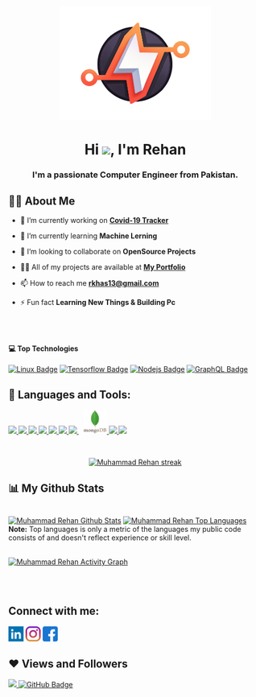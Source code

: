 <center><img width="300px" height="auto" src="Thunder.png" height="300px"/></center> 

<h1 align="center">Hi <img src="https://raw.githubusercontent.com/MartinHeinz/MartinHeinz/master/wave.gif" width="30px">, I'm Rehan</h1>
<h3 align="center">I'm a passionate Computer Engineer from Pakistan.</h3>


## 🙋‍♂️ About Me

- 🔭 I’m currently working on **[Covid-19 Tracker](https://covid-19-tracker-e4bda.web.app/)**

- 🌱 I’m currently learning **Machine Lerning**

- 👯 I’m looking to collaborate on **OpenSource Projects**

- 👨‍💻 All of my projects are available at **[My Portfolio](https://github.com/MuhammadRehanEng)**

- 📫 How to reach me **rkhas13@gmail.com**

- ⚡ Fun fact **Learning New Things & Building Pc**

<br>
<br>


#### 💻 Top Technologies

<!-- TODO: Make technologies links takes you to repositories -->

 [![Linux Badge](https://img.shields.io/badge/-Linux-F0DB4F?style=for-the-badge&labelColor=black&logo=linux&logoColor=FFFFFF)](#) [![Tensorflow Badge](https://img.shields.io/badge/-Tensorflow-ed8e24?style=for-the-badge&labelColor=black&logo=Tensorflow&logoColor=ed8e24)](#) [![Nodejs Badge](https://img.shields.io/badge/-Nodejs-3C873A?style=for-the-badge&labelColor=black&logo=node.js&logoColor=3C873A)](#) [![GraphQL Badge](https://img.shields.io/badge/-Kubernetes-326ce5?style=for-the-badge&labelColor=black&logo=kubernetes&logoColor=326ce5)](#)

## 🚀 Languages and Tools:

<p align="left"> 
    <a href="https://www.java.com" target="_blank"> <img src="https://img.icons8.com/color/48/000000/java-coffee-cup-logo.png"/> </a>
    <a href="https://developer.mozilla.org/en-US/docs/Web/JavaScript" target="_blank"> <img src="https://img.icons8.com/color/48/000000/javascript.png"/> </a> 
    <a href="https://www.w3.org/html/" target="_blank"> <img src="https://img.icons8.com/color/48/000000/html-5.png"/> </a> 
    <a href="https://www.w3schools.com/css/" target="_blank"> <img src="https://img.icons8.com/color/48/000000/css3.png"/> </a> 
    <a href="https://getbootstrap.com" target="_blank"> <img src="https://img.icons8.com/color/48/000000/bootstrap.png"/> </a> 
    <a href="https://www.python.org" target="_blank"> <img src="https://img.icons8.com/color/48/000000/python.png"/> </a>  
    <a style="padding-right:8px;" href="https://www.mysql.com/" target="_blank"> <img src="https://img.icons8.com/fluent/50/000000/mysql-logo.png"/> </a>
    <a href="https://www.mongodb.com/" target="_blank"> <img src="https://raw.githubusercontent.com/devicons/devicon/master/icons/mongodb/mongodb-original-wordmark.svg" alt="mongodb" width="48" height="48"/> </a> 
    <a href="https://firebase.google.com/" target="_blank"> <img src="https://img.icons8.com/color/48/000000/firebase.png"/> </a>    
    <a href="https://git-scm.com/" target="_blank"> <img src="https://img.icons8.com/color/48/000000/git.png"/> </a> 
</p>

<br/>

<p align="center">
    <a href="https://github.com/MuhammadRehanEng/github-readme-streak-stats">
        <img title="🔥 Get streak stats for your profile at git.io/streak-stats" alt="Muhammad Rehan streak" src="https://github-readme-streak-stats.herokuapp.com/?user=MuhammadRehanEng&theme=black-ice&hide_border=true&stroke=0000&background=060A0CD0"/>
    </a>
</p>

## 📊 My Github Stats

  <br/>
    <a href="https://github.com/MuhammadRehanEng/github-readme-stats"><img alt="Muhammad Rehan Github Stats" src="https://github-readme-stats.vercel.app/api?username=MuhammadRehanEng&show_icons=true&count_private=true&theme=react&hide_border=true&bg_color=0D1117" /></a>
  <a href="https://github.com/MuhammadRehanEng/github-readme-stats"><img alt="Muhammad Rehan Top Languages" src="https://github-readme-stats.vercel.app/api/top-langs/?username=MuhammadRehanEng&langs_count=8&count_private=true&layout=compact&theme=react&hide_border=true&bg_color=0D1117" /></a>
  <br/>
  <b>Note:</b> Top languages is only a metric of the languages my public code consists of and doesn't reflect experience or skill level.


<br/>
<br/>

<a href="https://github.com/MuhammadRehanEng/github-readme-activity-graph"><img alt="Muhammad Rehan Activity Graph" src="https://activity-graph.herokuapp.com/graph?username=MuhammadRehanEng&bg_color=0D1117&color=5BCDEC&line=5BCDEC&point=FFFFFF&hide_border=true" /></a>

<br/>
<br/>

## Connect with me:
<p align="left">

<a href = "https://www.linkedin.com/in/muhammad-rehan12/"><img src="linkedin.svg" height="30px" width="30px" /></a>
<a href = "https://www.instagram.com/rehankhas/"><img src="instagram.svg" height="30px" width="30px" /></a>
<a href = "https://www.facebook.com/profile.php?id=100006040530486"><img src="facebook.svg" height="30px" width="30px" /></a>

</p>

## ❤ Views and Followers
<a href="https://github.com/MuhammadRehanEng/github-profile-views-counter">
    <img src="https://komarev.com/ghpvc/?username=MuhammadRehanEng">
</a>
<a href="https://github.com/MuhammadRehanEng?tab=followers"><img src="https://img.shields.io/github/followers/MuhammadRehanEng?label=Followers&style=social" alt="GitHub Badge"></a>
